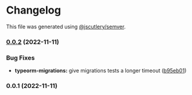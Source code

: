 # Changelog

This file was generated using [@jscutlery/semver](https://github.com/jscutlery/semver).

### [0.0.2](https://github.com/justicointeractive/caliobase/compare/typeorm-migrations-0.0.1...typeorm-migrations-0.0.2) (2022-11-11)


### Bug Fixes

* **typeorm-migrations:** give migrations tests a longer timeout ([b95eb01](https://github.com/justicointeractive/caliobase/commit/b95eb01d21b020c4104f12bc90eeafe7d9640ab5))

### 0.0.1 (2022-11-11)
